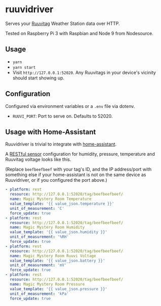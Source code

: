 ruuvidriver
===========

Serves your [Ruuvitag](https://tag.ruuvi.com/) Weather Station data over HTTP.

Tested on Raspberry Pi 3 with Raspbian and Node 9 from Nodesource.

Usage
-----

* `yarn`
* `yarn start`
* Visit `http://127.0.0.1:52020`. Any Ruuvitags in your device's vicinity should start showing up.

Configuration
-------------

Configured via environment variables or a `.env` file via dotenv.

* `RUUVI_PORT`: Port to serve on. Defaults to 52020.

Usage with Home-Assistant
-------------------------

Ruuvidriver is trivial to integrate with [home-assistant](https://home-assistant.io).

A [RESTful sensor](https://home-assistant.io/components/sensor.rest/) configuration for
humidity, pressure, temperature and Ruuvitag voltage looks like this.

(Replace `beefbeefbeef` with your tag's ID, and the IP address/port with something else
if your home-assistant is not on the same device as Ruuvidriver, or if you configured
the port above.)

```yaml
- platform: rest
  resource: http://127.0.0.1:52020/tag/beefbeefbeef/
  name: Magic Mystery Room Temperature
  value_template: '{{ value_json.temperature }}'
  unit_of_measurement: 'C'
  force_update: true
- platform: rest
  resource: http://127.0.0.1:52020/tag/beefbeefbeef/
  name: Magic Mystery Room Humidity
  value_template: '{{ value_json.humidity }}'
  unit_of_measurement: '%RH'
  force_update: true
- platform: rest
  resource: http://127.0.0.1:52020/tag/beefbeefbeef/
  name: Magic Mystery Room Ruuvi Voltage
  value_template: '{{ value_json.battery }}'
  unit_of_measurement: 'mV'
  force_update: true
- platform: rest
  resource: http://127.0.0.1:52020/tag/beefbeefbeef/
  name: Magic Mystery Room Pressure
  value_template: '{{ value_json.pressure }}'
  unit_of_measurement: 'kPa'
  force_update: true
```